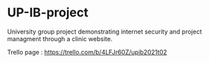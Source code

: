 # UP-IB-project

University group project demonstrating internet security and project managment through a clinic website.

Trello page : https://trello.com/b/4LFJr60Z/upib2021t02
